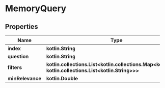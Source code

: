
# MemoryQuery

## Properties
| Name | Type | Description | Notes |
| ------------ | ------------- | ------------- | ------------- |
| **index** | **kotlin.String** |  |  [optional] |
| **question** | **kotlin.String** |  |  [optional] |
| **filters** | **kotlin.collections.List&lt;kotlin.collections.Map&lt;kotlin.String, kotlin.collections.List&lt;kotlin.String&gt;&gt;&gt;** |  |  [optional] |
| **minRelevance** | **kotlin.Double** |  |  [optional] |



